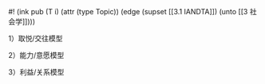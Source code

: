 #! (ink pub (T i) (attr (type Topic)) (edge (supset [[3.1 IANDTA]]) (unto [[3 社会学]])))


1）取悦/交往模型

2）能力/意愿模型

3）利益/关系模型